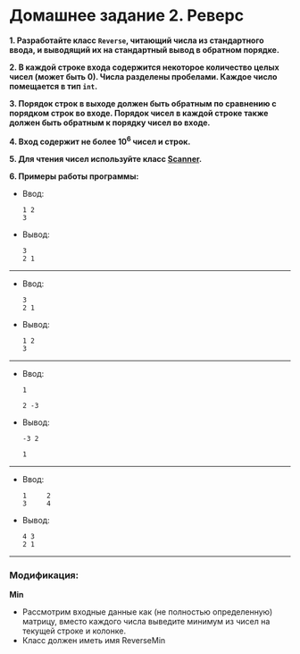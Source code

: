# Домашнее задание 2. Реверс
**1. Разработайте класс `Reverse`, читающий числа из стандартного ввода, и выводящий их на стандартный вывод в обратном порядке.**

**2. В каждой строке входа содержится некоторое количество целых чисел (может быть 0). Числа разделены пробелами. Каждое число помещается в тип `int`.**

**3. Порядок строк в выходе должен быть обратным по сравнению с порядком строк во входе. Порядок чисел в каждой строке также должен быть обратным к порядку чисел во входе.**

**4. Вход содержит не более 10<sup>6</sup> чисел и строк.**

**5. Для чтения чисел используйте класс [Scanner](https://docs.oracle.com/en/java/javase/11/docs/api/java.base/java/util/Scanner.html).**

**6. Примеры работы программы:**
* Ввод:

      1 2
      3
* Вывод:

      3
      2 1
___
* Ввод:

      3
      2 1
* Вывод:

      1 2
      3
___
* Ввод:

      1

      2 -3
* Вывод:

      -3 2

      1
___
* Ввод:

      1     2
      3     4
* Вывод:

      4 3
      2 1
___

### Модификация:
**Min**
- Рассмотрим входные данные как (не полностью определенную) матрицу, вместо каждого числа выведите минимум из чисел на текущей строке и колонке.
- Класс должен иметь имя ReverseMin


